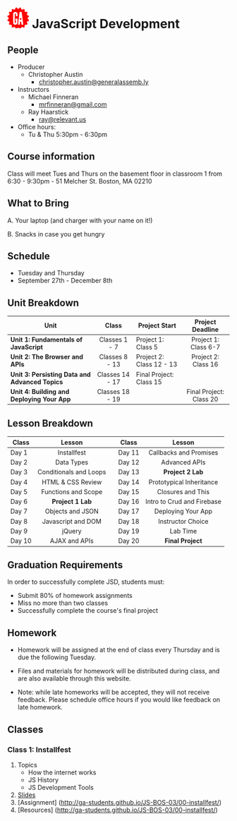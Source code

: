 # ![](assets/logo.png) JavaScript Development

## People

- Producer
  - Christopher Austin
    - [christopher.austin@generalassemb.ly](christopher.austin@generalassemb.ly)
- Instructors
  - Michael Finneran
    - [mrfinneran@gmail.com](mrfinneran@gmail.com)
  - Ray Haarstick
    - [ray@relevant.us](ray@relevant.us)
- Office hours:
  - Tu & Thu 5:30pm - 6:30pm


## Course information

Class will meet Tues and Thurs on the basement floor in classroom 1 from 6:30 - 9:30pm -  51 Melcher St. Boston, MA 02210


## What to Bring

A. Your laptop (and charger with your name on it!)

B. Snacks in case you get hungry

## Schedule

- Tuesday and Thursday
- September 27th - December 8th

## Unit Breakdown

| Unit | Class | Project Start | Project Deadline|
| --- | :---: |  --- | :---: |
| **Unit 1: Fundamentals of JavaScript** | Classes 1 - 7  | Project 1: Class 5| Project 1: Class 6-7|
| **Unit 2: The Browser and APIs** | Classes 8 - 13 | Project 2: Class 12 - 13 | Project 2: Class 16 |
| **Unit 3: Persisting Data and Advanced Topics**| Classes 14 - 17 |Final Project: Class 15| |
| **Unit 4: Building and Deploying Your App**| Classes 18 - 19 ||Final Project: Class 20|

## Lesson Breakdown

| Class | Lesson |  | Class | Lesson |
| --- | :---: | --- |  --- | :---: |
| Day 1 | Installfest || Day 11 | Callbacks and Promises |
| Day 2 | Data Types || Day 12 | Advanced APIs |
| Day 3 | Conditionals and Loops || Day 13 | **Project 2 Lab** |
| Day 4 | HTML & CSS Review || Day 14 | Prototypical Inheritance|
| Day 5 | Functions and Scope || Day 15 | Closures and This|
| Day 6 | **Project 1 Lab** || Day 16 | Intro to Crud and Firebase|
| Day 7 | Objects and JSON || Day 17 | Deploying Your App |
| Day 8 | Javascript and DOM || Day 18 |  Instructor Choice|
| Day 9 | jQuery || Day 19 | Lab Time|
| Day 10 | AJAX and APIs || Day 20| **Final Project**|

## Graduation Requirements
In order to successfully complete JSD, students must:

- Submit 80% of homework assignments
- Miss no more than two classes
- Successfully complete the course's final project

## Homework

- Homework will be assigned at the end of class every Thursday and is due the following Tuesday.

- Files and materials for homework will be distributed during class, and are also available through this website.

- Note: while late homeworks will be accepted, they will not receive feedback. Please schedule office hours if you would like feedback on late homework.

## Classes

### Class 1: Installfest
1.  Topics
	- How the internet works
	- JS History
	- JS Development Tools
2.  [Slides](http://ga-students.github.io/JS-BOS-03/00-installfest/)
3.  [Assignment] (http://ga-students.github.io/JS-BOS-03/00-installfest/)
4.  [Resources] (http://ga-students.github.io/JS-BOS-03/00-installfest/)


